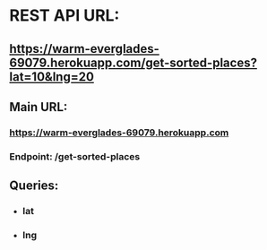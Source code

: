 # REST API URL:
## https://warm-everglades-69079.herokuapp.com/get-sorted-places?lat=10&lng=20

## Main URL: 
### https://warm-everglades-69079.herokuapp.com

### Endpoint: /get-sorted-places

## Queries: 
- ### lat
- ### lng


